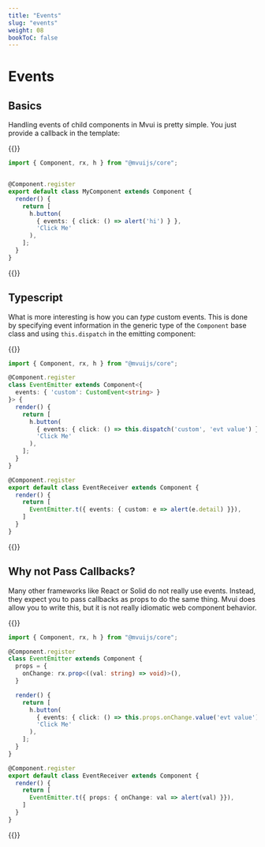 ```yaml
---
title: "Events"
slug: "events"
weight: 08
bookToC: false
---
```


# Events

## Basics

Handling events of child components in Mvui is pretty simple. You just provide a callback
in the template:

{{<codeview>}}
```typescript
import { Component, rx, h } from "@mvuijs/core";


@Component.register
export default class MyComponent extends Component {
  render() {
    return [
      h.button(
        { events: { click: () => alert('hi') } },
        'Click Me'
      ),
    ];
  }
}
```
{{</codeview>}}

## Typescript

What is more interesting is how you can *type* custom events. This is done by specifying
event information in the generic type of the `Component` base class and using
`this.dispatch` in the emitting component:

{{<codeview>}}
```typescript
import { Component, rx, h } from "@mvuijs/core";

@Component.register
class EventEmitter extends Component<{
  events: { 'custom': CustomEvent<string> }
}> {
  render() {
    return [
      h.button(
        { events: { click: () => this.dispatch('custom', 'evt value') } },
        'Click Me'
      ),
    ];
  }
}

@Component.register
export default class EventReceiver extends Component {
  render() {
    return [
      EventEmitter.t({ events: { custom: e => alert(e.detail) }}),
    ]
  }
}
```
{{</codeview>}}

## Why not Pass Callbacks?

Many other frameworks like React or Solid do not really use events. Instead, they expect
you to pass callbacks as props to do the same thing. Mvui does allow you to write this,
but it is not really idiomatic web component behavior.


{{<codeview>}}
```typescript
import { Component, rx, h } from "@mvuijs/core";

@Component.register
class EventEmitter extends Component {
  props = {
    onChange: rx.prop<((val: string) => void)>(),
  }

  render() {
    return [
      h.button(
        { events: { click: () => this.props.onChange.value('evt value') } },
        'Click Me'
      ),
    ];
  }
}

@Component.register
export default class EventReceiver extends Component {
  render() {
    return [
      EventEmitter.t({ props: { onChange: val => alert(val) }}),
    ]
  }
}
```
{{</codeview>}}
